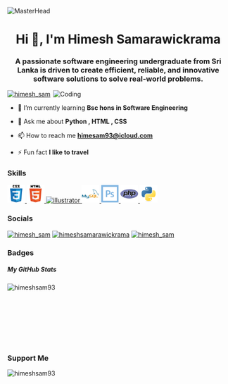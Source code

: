![MasterHead](https://1.bp.blogspot.com/-7A4WynwLsMw/XbBpCXG8fHI/AAAAAAAAMt4/uOa1bpLskYgrwGbllhSu2SDj_Mig8SXJQCLcBGAsYHQ/s1600/2000_600px.gif)
<h1 align="center">Hi 👋, I'm Himesh Samarawickrama</h1>
<h3 align="center">A passionate software engineering undergraduate from Sri Lanka is driven to create efficient, reliable, and innovative software solutions to solve real-world problems.</h3>
<img src="https://applemagazine.com/wp-content/uploads/2021/03/e1a75d9ce16241ab960a1e84ed70eeed.gif" align="right" alt="Coding" width="400">

<p align="left"> <a href="https://twitter.com/himesh_sam" target="blank"><img src="https://img.shields.io/twitter/follow/himesh_sam?logo=twitter&style=for-the-badge" alt="himesh_sam" /></a> </p>

- 🌱 I’m currently learning **Bsc hons in Software Engineering**

- 💬 Ask me about **Python , HTML , CSS**

- 📫 How to reach me **himesam93@icloud.com**

- ⚡ Fun fact **I like to travel**

<h3 align="left">Skills </h3>
<p align="left"> <a href="https://www.w3schools.com/css/" target="_blank" rel="noreferrer"> <img src="https://raw.githubusercontent.com/devicons/devicon/master/icons/css3/css3-original-wordmark.svg" alt="css3" width="40" height="40"/> </a> <a href="https://www.w3.org/html/" target="_blank" rel="noreferrer"> <img src="https://raw.githubusercontent.com/devicons/devicon/master/icons/html5/html5-original-wordmark.svg" alt="html5" width="40" height="40"/> </a> <a href="https://www.adobe.com/in/products/illustrator.html" target="_blank" rel="noreferrer"> <img src="https://www.vectorlogo.zone/logos/adobe_illustrator/adobe_illustrator-icon.svg" alt="illustrator" width="40" height="40"/> </a> <a href="https://www.mysql.com/" target="_blank" rel="noreferrer"> <img src="https://raw.githubusercontent.com/devicons/devicon/master/icons/mysql/mysql-original-wordmark.svg" alt="mysql" width="40" height="40"/> </a> <a href="https://www.photoshop.com/en" target="_blank" rel="noreferrer"> <img src="https://raw.githubusercontent.com/devicons/devicon/master/icons/photoshop/photoshop-line.svg" alt="photoshop" width="40" height="40"/> </a> <a href="https://www.php.net" target="_blank" rel="noreferrer"> <img src="https://raw.githubusercontent.com/devicons/devicon/master/icons/php/php-original.svg" alt="php" width="40" height="40"/> </a> <a href="https://www.python.org" target="_blank" rel="noreferrer"> <img src="https://raw.githubusercontent.com/devicons/devicon/master/icons/python/python-original.svg" alt="python" width="40" height="40"/> </a> </p>

<h3 align="left">Socials </h3>
<p align="left">
<a href="https://twitter.com/himesh_sam" target="blank"><img align="center" src="https://raw.githubusercontent.com/rahuldkjain/github-profile-readme-generator/master/src/images/icons/Social/twitter.svg" alt="himesh_sam" height="30" width="40" /></a>
<a href="https://fb.com/himeshsamarawickrama" target="blank"><img align="center" src="https://raw.githubusercontent.com/rahuldkjain/github-profile-readme-generator/master/src/images/icons/Social/facebook.svg" alt="himeshsamarawickrama" height="30" width="40" /></a>
<a href="https://instagram.com/himesh_sam" target="blank"><img align="center" src="https://raw.githubusercontent.com/rahuldkjain/github-profile-readme-generator/master/src/images/icons/Social/instagram.svg" alt="himesh_sam" height="30" width="40" /></a>
</p>
<h3 align="left">Badges</h3>
<h5 align="left"> My GitHub Stats</h5>
<p><img align="left" src="https://github-readme-stats.vercel.app/api?username=himeshsam93&show_icons=true&locale=en" alt="himeshsam93" /></p>
<br><br><br><br><br><br><br><br>

<h3 align="left">Support Me</h3>
<p><a href="https://www.buymeacoffee.com/himeshsam93"> <img align="left" src="https://cdn.buymeacoffee.com/buttons/v2/default-yellow.png" height="50" width="210" alt="himeshsam93" /></a></p><br><br>
